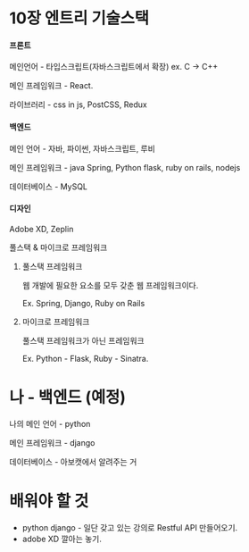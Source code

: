 # 10장 엔트리 기술스택

#### 프론트

메인언어 - 타입스크립트(자바스크립트에서 확장) ex. C -> C++

메인 프레임워크 - React.

라이브러리 - css in js, PostCSS, Redux

#### 백엔드

메인 언어 - 자바, 파이썬, 자바스크립트, 루비

메인 프레임워크 - java Spring, Python flask, ruby on rails, nodejs

데이터베이스 - MySQL

#### 디자인

Adobe XD, Zeplin

풀스택 & 마이크로 프레임워크

1. 풀스택 프레임워크

   웹 개발에 필요한 요소를 모두 갖춘 웹 프레임워크이다.

   Ex. Spring, Django, Ruby on Rails

2. 마이크로 프레임워크

   풀스택 프레임워크가 아닌 프레임워크

   Ex. Python - Flask, Ruby - Sinatra.



# 나 - 백엔드 (예정)

나의 메인 언어 - python

메인 프레임워크 - django

데이터베이스 - 아보캣에서 알려주는 거



# 배워야 할 것

- python django - 일단 갖고 있는 강의로 Restful API 만들어오기.
- adobe XD 깔아는 놓기.
